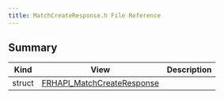 ```yaml
---
title: MatchCreateResponse.h File Reference
---
```


## Summary
| Kind | View | Description |
|------|------|-------------|
|struct|[FRHAPI_MatchCreateResponse](/unreal-plugins/all/structfrhapi__matchcreateresponse/#structFRHAPI__MatchCreateResponse)||
